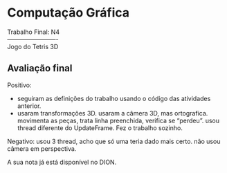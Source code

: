 # Computação Gráfica

Trabalho Final: N4  
————————-  
Jogo do Tetris 3D  

## Avaliação final

Positivo:
- seguiram as definições do trabalho usando o código das atividades anterior.
- usaram transformações 3D.
usaram a câmera 3D, mas ortografica.
movimenta as peças, trata linha preenchida, verifica se “perdeu”.
usou thread diferente do UpdateFrame.
Fez o trabalho sozinho.

Negativo:
usou 3 thread, acho que só uma teria dado mais certo.
não usou câmera em perspectiva.

A sua nota já está disponível no DION.
